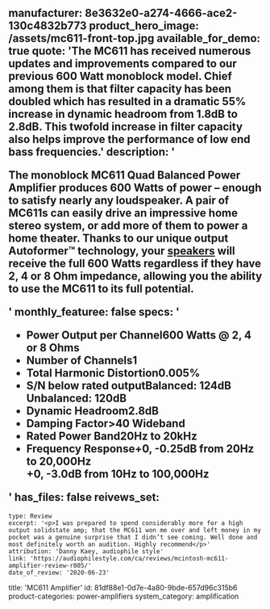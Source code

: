 manufacturer: 8e3632e0-a274-4666-ace2-130c4832b773
product_hero_image: /assets/mc611-front-top.jpg
available_for_demo: true
quote: 'The MC611 has received numerous updates and improvements compared to our previous 600 Watt monoblock model. Chief among them is that filter capacity has been doubled which has resulted in a dramatic 55% increase in dynamic headroom from 1.8dB to 2.8dB. This twofold increase in filter capacity also helps improve the performance of low end bass frequencies.'
description: '<p>The monoblock MC611 Quad Balanced Power Amplifier produces 600 Watts of power – enough to satisfy nearly any loudspeaker. A pair of MC611s can easily drive an impressive home stereo system, or add more of them to power a home theater. Thanks to our unique output Autoformer™ technology, your&nbsp;<a href="https://www.mcintoshlabs.com/products/speakers">speakers</a>&nbsp;will receive the full 600 Watts regardless if they have 2, 4 or 8 Ohm impedance, allowing you the ability to use the MC611 to its full potential.</p>'
monthly_featuree: false
specs: '<ul><li>Power Output per Channel600 Watts @ 2, 4 or 8 Ohms</li><li>Number of Channels1</li><li>Total Harmonic Distortion0.005%</li><li>S/N below rated outputBalanced: 124dB<br>Unbalanced: 120dB</li><li>Dynamic Headroom2.8dB</li><li>Damping Factor&gt;40 Wideband</li><li>Rated Power Band20Hz to 20kHz</li><li>Frequency Response+0, -0.25dB from 20Hz to 20,000Hz<br>+0, -3.0dB from 10Hz to 100,000Hz</li></ul>'
has_files: false
reivews_set:
  -
    type: Review
    excerpt: '<p>I was prepared to spend considerably more for a high output solidstate amp; that the MC611 won me over and left money in my pocket was a genuine surprise that I didn’t see coming. Well done and most definitely worth an audition. Highly recommend</p>'
    attribution: 'Danny Kaey, audiophile style'
    link: 'https://audiophilestyle.com/ca/reviews/mcintosh-mc611-amplifier-review-r805/'
    date_of_review: '2020-06-23'
title: 'MC611 Amplifier'
id: 81df88e1-0d7e-4a80-9bde-657d96c315b6
product-categories: power-amplifiers
system_category: amplification
